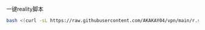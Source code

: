 一键reality脚本

```bash
bash <(curl -sL https://raw.githubusercontent.com/AKAKAY04/vpn/main/r.sh)

```
